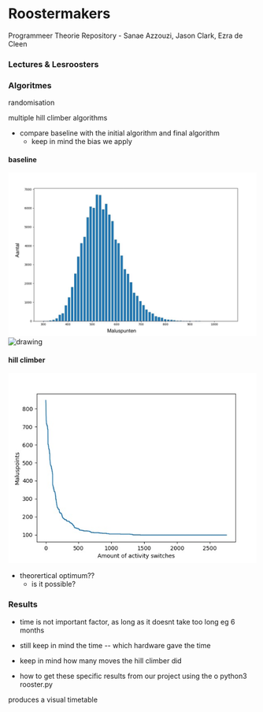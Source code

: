 # Roostermakers
Programmeer Theorie Repository - Sanae Azzouzi, Jason Clark, Ezra de Cleen

### Lectures & Lesroosters 



### Algoritmes 

randomisation

multiple hill climber algorithms 

- compare baseline with the initial algorithm and final algorithm
    - keep in mind the bias we apply

#### baseline

![baseline results](images/baseline_results.jpeg)
<img src="baseline_results.jpeg" alt="drawing" width="200"/>


#### hill climber

![hill climber results](images/hillclimber_results.jpeg)


- theorertical optimum?? 
    - is it possible?

### Results

- time is not important factor, as long as it doesnt take too long eg 6 months
- still keep in mind the time -- which hardware gave the time 
- keep in mind how many moves the hill climber did

- how to get these specific results from our project using the o
python3 rooster.py

produces a visual timetable